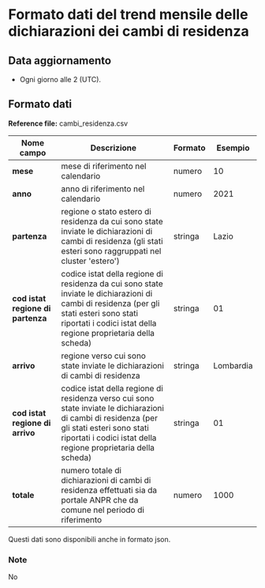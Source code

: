 # Formato dati del trend mensile delle dichiarazioni dei cambi di residenza

## Data aggiornamento
- Ogni giorno alle 2 (UTC). 

## Formato dati

**Reference file:** cambi_residenza.csv<br>

| Nome campo                  | Descrizione                       | Formato                       | Esempio             |
|-----------------------------|-----------------------------------|-------------------------------|---------------------|
| **mese**       | mese di riferimento nel calendario             | numero                   | 10       |
| **anno**  | anno di riferimento nel calendario  |   numero     |        2021         |
| **partenza**      | regione o stato estero di residenza da cui sono state inviate le dichiarazioni di cambi di residenza (gli stati esteri sono raggruppati nel cluster 'estero') |   stringa | Lazio  |
| **cod istat regione di partenza**      | codice istat della regione di residenza da cui sono state inviate le dichiarazioni di cambi di residenza (per gli stati esteri sono stati riportati i codici istat della regione proprietaria della scheda) |   stringa | 01  |
| **arrivo**      | regione verso cui sono state inviate le dichiarazioni di cambi di residenza| stringa             | Lombardia   |
| **cod istat regione di arrivo**      | codice istat della regione di residenza verso cui sono state inviate le dichiarazioni di cambi di residenza (per gli stati esteri sono stati riportati i codici istat della regione proprietaria della scheda) |   stringa | 01  |
| **totale**      | numero totale di dichiarazioni di cambi di residenza effettuati sia da portale ANPR che da comune nel periodo di riferimento| numero             | 1000   |

Questi dati sono disponibili anche in formato json.

### Note
No